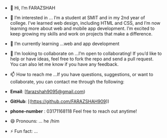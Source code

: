 - 👋 Hi, I’m FARAZSHAH
- 👀 I’m interested in ... I’m a student at SMIT and in my 2nd year of college. I’ve learned web design, including HTML and CSS, and I’m now learning more about web and mobile app development. I’m excited to keep growing my skills and work on projects that make a difference.
- 🌱 I’m currently learning ...web and app development 
- 💞️ I’m looking to collaborate on ...I’m open to collaborating! If you’d like to help or have ideas, feel free to fork the repo and send a pull request. You can also let me know if you have any feedback.
- 📫 How to reach me ...If you have questions, suggestions, or want to collaborate, you can contact me through the following:

- **Email**: [farazshah9095@gmail.com)
- **GitHub**: [(https://github.com/FARAZSHAH909))
- **phone-number** : 03171168118
Feel free to reach out anytime!
- 😄 Pronouns: ... he /him
- ⚡ Fun fact: ...

<!---
FARAZSHAH909/FARAZSHAH909 is a ✨ special ✨ repository because its `README.md` (this file) appears on your GitHub profile.
You can click the Preview link to take a look at your changes.
--->
